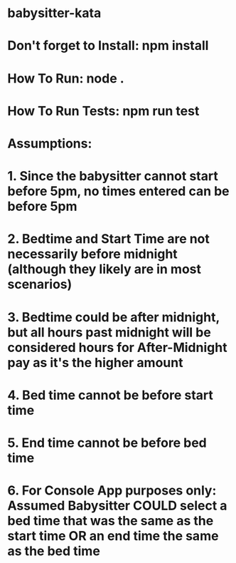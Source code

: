 # babysitter-kata

# Don't forget to Install: npm install

# How To Run: node .

# How To Run Tests: npm run test

# Assumptions:

# 1. Since the babysitter cannot start before 5pm, no times entered can be before 5pm

# 2. Bedtime and Start Time are not necessarily before midnight (although they likely are in most scenarios)

# 3. Bedtime could be after midnight, but all hours past midnight will be considered hours for After-Midnight pay as it's the higher amount

# 4. Bed time cannot be before start time

# 5. End time cannot be before bed time

# 6. For Console App purposes only: Assumed Babysitter COULD select a bed time that was the same as the start time OR an end time the same as the bed time
